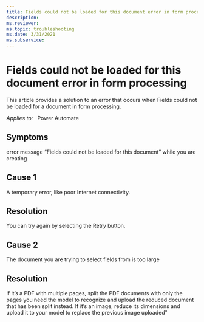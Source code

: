 ```yaml
---
title: Fields could not be loaded for this document error in form processing
description: 
ms.reviewer: 
ms.topic: troubleshooting
ms.date: 3/31/2021
ms.subservice: 
---
```


# Fields could not be loaded for this document error in form processing

This article provides a solution to an error that occurs when Fields could not be loaded for a document in form processing.

_Applies to:_ &nbsp; Power Automate


## Symptoms

error message “Fields could not be loaded for this document” while you are creating


## Cause 1

A temporary error, like poor Internet connectivity.



## Resolution

You can try again by selecting the Retry button.



## Cause 2

The document you are trying to select fields from is too large 


## Resolution


If it’s a PDF with multiple pages, split the PDF documents with only the pages you need the model to recognize and upload the reduced document that has been split instead. 
If it’s an image, reduce its dimensions and upload it to your model to replace the previous image uploaded"

